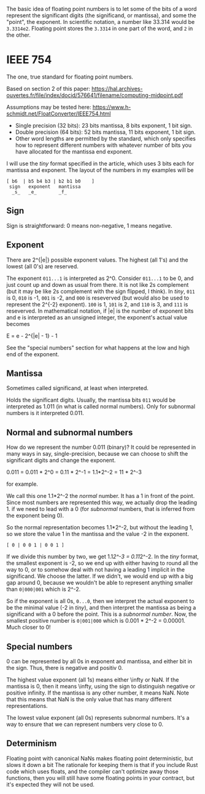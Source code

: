 The basic idea of floating point numbers is to let some of the bits of a word
represent the significant digits (the significand, or mantissa), and some the "point", the
exponent. In scientific notation, a number like 33.314 would be `3.3314e2`.
Floating point stores the `3.3314` in one part of the word, and `2` in the
other.

IEEE 754
========

The one, true standard for floating point numbers.

Based on section 2 of this paper:
<https://hal.archives-ouvertes.fr/file/index/docid/576641/filename/computing-midpoint.pdf>

Assumptions may be tested here: <https://www.h-schmidt.net/FloatConverter/IEEE754.html>

- Single precision (32 bits): 23 bits mantissa, 8  bits exponent, 1 bit sign.
- Double precision (64 bits): 52 bits mantissa, 11 bits exponent, 1 bit sign.
- Other word lengths are permitted by the standard, which only specifies how to
  represent different numbers with whatever number of bits you have allocated
  for the mantissa end exponent.

I will use the *tiny* format specified in the article, which uses 3 bits each
for mantissa and exponent. The layout of the numbers in my examples will be

```
[ b6  | b5 b4 b3 | b2 b1 b0    ]
 sign   exponent   mantissa
  _s_   _e_        _f_
```

Sign
----

Sign is straightforward: 0 means non-negative, 1 means negative.

Exponent
--------

There are 2^{|e|} possible exponent values. The highest (all 1's) and the lowest
(all 0's) are reserved.

The exponent `011...1` is interpreted as 2^0. Consider `011...1` to be 0, and
just count up and down as usual from there. It is not like 2s complement (but it
may be like 2s complement with the sign flipped, I think). In *tiny*, `011` is
0, `010` is -1, `001` is -2, and `000` is reseverved (but would also be used to
represent the 2^{-2} exponent). `100` is 1, `101` is 2, and `110` is 3, and
`111` is reseverved. In mathematical notation, if |e| is the number of exponent
bits and e is interpreted as an unsigned integer, the exponent's actual value
becomes

E = e - 2^{|e| - 1} - 1

See the "special numbers" section for what happens at the low and high end of
the exponent.

Mantissa
--------

Sometimes called significand, at least when interpreted.

Holds the significant digits. Usually, the mantissa bits `011` would be
interpreted as 1.011 (in what is called normal numbers). Only for subnormal
numbers is it interpreted 0.011.

Normal and subnormal numbers
----------------------------

How do we represent the number 0.011 (binary)? It could be represented in many
ways in say, single-precision, because we can choose to shift the significant
digits and change the exponent.

0.011 = 0.011 * 2^0 = 0.11 * 2^-1 = 1.1*2^-2 = 11 * 2^-3

for example.

We call this one 1.1*2^-2 the *normal* number. It has a 1 in front of the point.
Since most numbers are represented this way, we actually drop the leading 1.
if we need to lead with a 0 (for *subnormal* numbers, that is inferred from
the exponent being 0).

So the normal representation becomes 1.1*2^-2, but without the leading 1, so we
store the value 1 in the mantissa and the value -2 in the exponent.

```
[ 0 | 0 0 1 | 0 0 1 ]
```

If we divide this number by two, we get 1.1*2^-3 = 0.11*2^-2. In the *tiny*
format, the smallest exponent is -2, so we end up with either having to round
all the way to 0, or to somehow deal with not having a leading 1 implicit in the
significand. We choose the latter. If we didn't, we would end up with a big gap
around 0, because we wouldn't be able to represent anything smaller than
`0|000|001` which is 2^-2.

So if the exponent is all 0s, `0...0`, then we interpret the actual exponent to
be the minimal value (-2 in *tiny*), and then interpret the mantissa as being a
significand with a 0 before the point. This is a *subnormal number*. Now, the smallest positive number is
`0|001|000` which is 0.001 * 2^-2 = 0.00001. Much closer to 0!

Special numbers
---------------

0 can be represented by all 0s in exponent and mantissa, and either bit in the
sign. Thus, there is negative and positiv 0.

The highest value exponent (all 1s) means either \infty or NaN. If the mantissa
is 0, then it means \infty, using the sign to distinguish negative or positive
infinity. If the mantissa is any other number, it means NaN. Note that this
means that NaN is the only value that has many different representations.

The lowest value exponent (all 0s) represents subnormal numbers. It's a way to
ensure that we can represent numbers very close to 0.

Determinism
-----------

Floating point with canonical NaNs makes floating point deterministic, but slows it down a bit
The rationale for keeping them is that if you include Rust code which uses floats, and the compiler can't optimize away those functions, then you will still have some floating points in your contract, but it's expected they will not be used.
